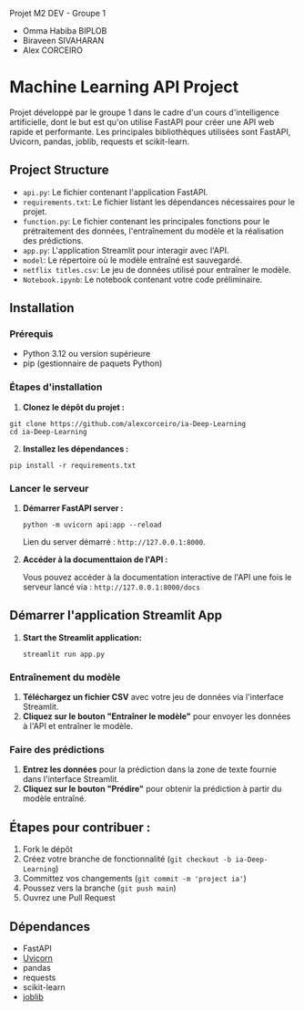 Projet M2 DEV - Groupe 1
- Omma Habiba BIPLOB
- Biraveen SIVAHARAN
- Alex CORCEIRO 


# Machine Learning API Project

Projet développé par le groupe 1 dans le cadre d'un cours d'intelligence artificielle, dont le but est qu'on utilise FastAPI pour créer une API web rapide et performante. Les principales bibliothèques utilisées sont FastAPI, Uvicorn, pandas, joblib, requests et scikit-learn.


## Project Structure

- `api.py`: Le fichier contenant l'application FastAPI.
- `requirements.txt`: Le fichier listant les dépendances nécessaires pour le projet.
- `function.py`: Le fichier contenant les principales fonctions pour le prétraitement des données, l'entraînement du modèle et la réalisation des prédictions.
- `app.py`: L'application Streamlit pour interagir avec l'API.
- `model`: Le répertoire où le modèle entraîné est sauvegardé.
- `netflix titles.csv`: Le jeu de données utilisé pour entraîner le modèle.
- `Notebook.ipynb`: Le notebook contenant votre code préliminaire.


## Installation

### Prérequis

-   Python 3.12 ou version supérieure
-   pip (gestionnaire de paquets Python)

### Étapes d'installation

1.  **Clonez le dépôt du projet :**

   ```
   git clone https://github.com/alexcorceiro/ia-Deep-Learning
   cd ia-Deep-Learning
   ```

2.  **Installez les dépendances :**

   ```
   pip install -r requirements.txt
   ```

### Lancer le serveur

1. **Démarrer FastAPI server :**

   ```
   python -m uvicorn api:app --reload
   ```

   Lien du server démarré : `http://127.0.0.1:8000`.

2. **Accéder à la documenttaion de l'API :**

   Vous pouvez accéder à la documentation interactive de l'API une fois le serveur lancé via : `http://127.0.0.1:8000/docs` 


## Démarrer l'application Streamlit App

1. **Start the Streamlit application:**

   ```
   streamlit run app.py
   ```

### Entraînement du modèle

1. **Téléchargez un fichier CSV** avec votre jeu de données via l'interface Streamlit.
2. **Cliquez sur le bouton "Entraîner le modèle"** pour envoyer les données à l'API et entraîner le modèle.

### Faire des prédictions

1. **Entrez les données** pour la prédiction dans la zone de texte fournie dans l'interface Streamlit.
2. **Cliquez sur le bouton "Prédire"** pour obtenir la prédiction à partir du modèle entraîné.


## Étapes pour contribuer :

1.  Fork le dépôt
2.  Créez votre branche de fonctionnalité (`git checkout -b ia-Deep-Learning`)
3.  Committez vos changements (`git commit -m 'project ia'`)
4.  Poussez vers la branche (`git push main`)
5.  Ouvrez une Pull Request


## Dépendances

-   FastAPI
-   [Uvicorn](https://www.uvicorn.org/)
-   pandas
-   requests
-   scikit-learn
-   [joblib](https://joblib.readthedocs.io/)
